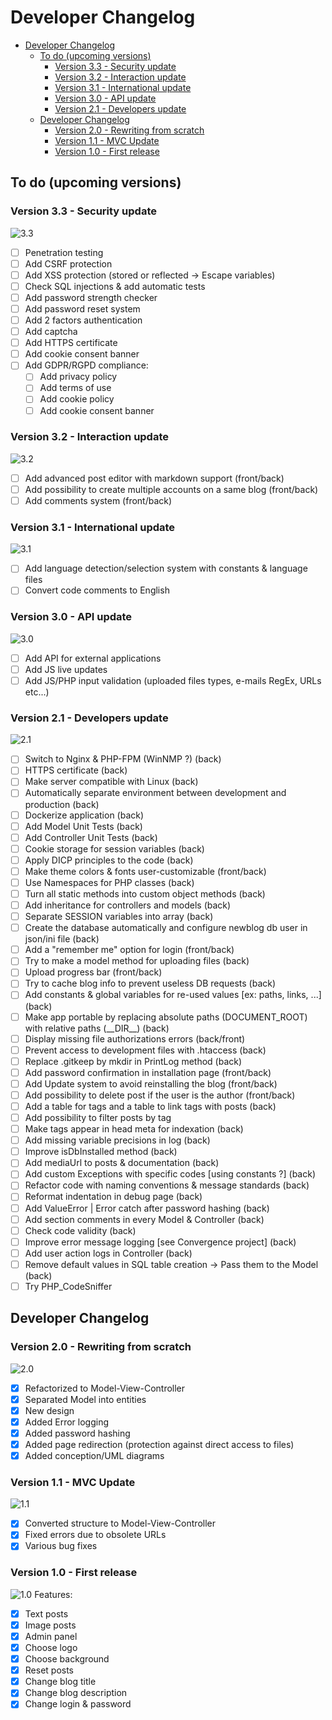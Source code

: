 # Developer Changelog

- [Developer Changelog](#developer-changelog)
	- [To do (upcoming versions)](#to-do-upcoming-versions)
		- [Version 3.3 - Security update](#version-33---security-update)
		- [Version 3.2 - Interaction update](#version-32---interaction-update)
		- [Version 3.1 - International update](#version-31---international-update)
		- [Version 3.0 - API update](#version-30---api-update)
		- [Version 2.1 - Developers update](#version-21---developers-update)
	- [Developer Changelog](#developer-changelog-1)
		- [Version 2.0 - Rewriting from scratch](#version-20---rewriting-from-scratch)
		- [Version 1.1 - MVC Update](#version-11---mvc-update)
		- [Version 1.0 - First release](#version-10---first-release)

## To do (upcoming versions)

### Version 3.3 - Security update

 ![3.3](https://img.shields.io/badge/3.3-yellow?style=flat-square)

- [ ] Penetration testing
- [ ] Add CSRF protection
- [ ] Add XSS protection (stored or reflected -> Escape variables)
- [ ] Check SQL injections & add automatic tests
- [ ] Add password strength checker
- [ ] Add password reset system
- [ ] Add 2 factors authentication
- [ ] Add captcha
- [ ] Add HTTPS certificate
- [ ] Add cookie consent banner
- [ ] Add GDPR/RGPD compliance:
  - [ ] Add privacy policy
  - [ ] Add terms of use
  - [ ] Add cookie policy
  - [ ] Add cookie consent banner

### Version 3.2 - Interaction update

 ![3.2](https://img.shields.io/badge/3.2-yellow?style=flat-square)

- [ ] Add advanced post editor with markdown support (front/back)
- [ ] Add possibility to create multiple accounts on a same blog (front/back)
- [ ] Add comments system (front/back)

### Version 3.1 - International update

 ![3.1](https://img.shields.io/badge/3.1-yellow?style=flat-square)

- [ ] Add language detection/selection system with constants & language files
- [ ] Convert code comments to English

### Version 3.0 - API update

 ![3.0](https://img.shields.io/badge/3.0-yellow?style=flat-square)

- [ ] Add API for external applications
- [ ] Add JS live updates
- [ ] Add JS/PHP input validation (uploaded files types, e-mails RegEx, URLs etc...)

### Version 2.1 - Developers update

 ![2.1](https://img.shields.io/badge/2.1-yellow?style=flat-square)

- [ ] Switch to Nginx & PHP-FPM (WinNMP ?) (back)
- [ ] HTTPS certificate (back)
- [ ] Make server compatible with Linux (back)
- [ ] Automatically separate environment between development and production (back)
- [ ] Dockerize application (back)
- [ ] Add Model Unit Tests (back)
- [ ] Add Controller Unit Tests (back)
- [ ] Cookie storage for session variables (back)
- [ ] Apply DICP principles to the code (back)
- [ ] Make theme colors & fonts user-customizable (front/back)
- [ ] Use Namespaces for PHP classes (back)
- [ ] Turn all static methods into custom object methods (back)
- [ ] Add inheritance for controllers and models (back)
- [ ] Separate SESSION variables into array (back)
- [ ] Create the database automatically and configure newblog db user in json/ini file (back)
- [ ] Add a "remember me" option for login (front/back)
- [ ] Try to make a model method for uploading files (back)
- [ ] Upload progress bar (front/back)
- [ ] Try to cache blog info to prevent useless DB requests (back)
- [ ] Add constants & global variables for re-used values \[ex: paths, links, ...\] (back)
- [ ] Make app portable by replacing absolute paths (DOCUMENT_ROOT) with relative paths (\_\_DIR\_\_) (back)
- [ ] Display missing file authorizations errors (back/front)
- [ ] Prevent access to development files with .htaccess (back)
- [ ] Replace .gitkeep by mkdir in PrintLog method (back)
- [ ] Add password confirmation in installation page (front/back)
- [ ] Add Update system to avoid reinstalling the blog (front/back)
- [ ] Add possibility to delete post if the user is the author (front/back)
- [ ] Add a table for tags and a table to link tags with posts (back)
- [ ] Add possibility to filter posts by tag
- [ ] Make tags appear in head meta for indexation (back)
- [ ] Add missing variable precisions in log (back)
- [ ] Improve isDbInstalled method (back)
- [ ] Add mediaUrl to posts & documentation (back)
- [ ] Add custom Exceptions with specific codes [using constants ?] (back)
- [ ] Refactor code with naming conventions & message standards (back)
- [ ] Reformat indentation in debug page (back)
- [ ] Add ValueError | Error catch after password hashing (back)
- [ ] Add section comments in every Model & Controller (back)
- [ ] Check code validity (back)
- [ ] Improve error message logging [see Convergence project] (back)
- [ ] Add user action logs in Controller (back)
- [ ] Remove default values in SQL table creation -> Pass them to the Model (back)
- [ ] Try PHP_CodeSniffer

## Developer Changelog

### Version 2.0 - Rewriting from scratch

 ![2.0](https://img.shields.io/badge/2.0-green?style=flat-square)

- [X] Refactorized to Model-View-Controller
- [X] Separated Model into entities
- [X] New design
- [X] Added Error logging
- [X] Added password hashing
- [X] Added page redirection (protection against direct access to files)
- [X] Added conception/UML diagrams

### Version 1.1 - MVC Update

 ![1.1](https://img.shields.io/badge/1.1-brightgreen?style=flat-square)

- [x] Converted structure to Model-View-Controller
- [x] Fixed errors due to obsolete URLs
- [x] Various bug fixes

### Version 1.0 - First release

 ![1.0](https://img.shields.io/badge/1.0-brightgreen?style=flat-square)
Features:

- [x] Text posts
- [x] Image posts
- [x] Admin panel
- [x] Choose logo
- [x] Choose background
- [x] Reset posts
- [x] Change blog title
- [x] Change blog description
- [x] Change login & password
